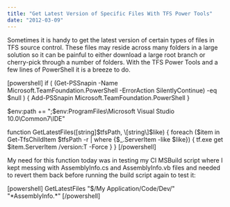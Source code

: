 ```yaml
---
title: "Get Latest Version of Specific Files With TFS Power Tools"
date: "2012-03-09"
---
```


Sometimes it is handy to get the latest version of certain types of files in TFS source control. These files may reside across many folders in a large solution so it can be painful to either download a large root branch or cherry-pick through a number of folders. With the TFS Power Tools and a few lines of PowerShell it is a breeze to do.  
  

\[powershell\] if ( (Get-PSSnapin -Name Microsoft.TeamFoundation.PowerShell -ErrorAction SilentlyContinue) -eq $null ) { Add-PSSnapin Microsoft.TeamFoundation.PowerShell }

$env:path += ";$env:ProgramFiles\\Microsoft Visual Studio 10.0\\Common7\\IDE"

function GetLatestFiles(\[string\]$tfsPath, \[string\]$like) { foreach ($item in Get-TfsChildItem $tfsPath -r | where {$\_.ServerItem -like $like}) { tf.exe get $item.ServerItem /version:T -Force } } \[/powershell\]  

My need for this function today was in testing my CI MSBuild script where I kept messing with AssemblyInfo.cs and AssemblyInfo.vb files and needed to revert them back before running the build script again to test it:  
  

\[powershell\] GetLatestFiles "$/My Application/Code/Dev/" "\*AssemblyInfo.\*" \[/powershell\]
